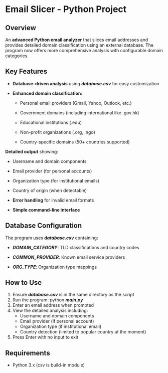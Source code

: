 # Email Slicer - Python Project
## Overview
An **advanced Python email analyzer** that slices email addresses and provides detailed domain classification using an external database. The program now offers more comprehensive analysis with configurable domain categories.

## Key Features
- **Database-driven analysis** using ***database.csv*** for easy customization

- **Enhanced domain classification:**

  - Personal email providers (Gmail, Yahoo, Outlook, etc.)

  - Government domains (including international like .gov.hk)

  - Educational institutions (.edu)

  - Non-profit organizations (.org, .ngo)

  - Country-specific domains (50+ countries supported)

**Detailed output** showing:

  - Username and domain components

  - Email provider (for personal accounts)
  
  - Organization type (for institutional emails)

  - Country of origin (when detectable)

- **Error handling** for invalid email formats

- **Simple command-line interface**

## Database Configuration
The program uses ***database.csv*** containing:

- ***DOMAIN_CATEGORY***: TLD classifications and country codes
  
- ***COMMON_PROVIDER***: Known email service providers
  
- ***ORG_TYPE***: Organization type mappings

## How to Use
1. Ensure ***database.csv*** is in the same directory as the script
2. Run the program: python ***main.py***
3. Enter an email address when prompted
4. View the detailed analysis including:
   - Username and domain components
   - Email provider (if personal account)
   - Organization type (if institutional email)
   - Country detection (limited to popular country at the moment)
5. Press Enter with no input to exit

## Requirements

* Python 3.x (csv is build-in module)
